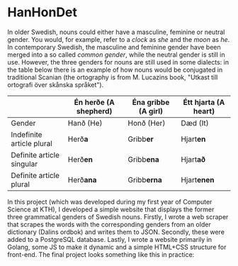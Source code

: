 # HanHonDet

In older Swedish, nouns could either have a masculine, feminine or neutral gender. You would, for example, refer to a _clock_ as _she_ and the _moon_ as _he_. In contemporary Swedish, the masculine and feminine gender have been merged into a so called _common gender_, while the neutral gender is still in use. However, the three genders for nouns are still used in some dialects: in the table below there is an example of how nouns would be conjugated in traditional Scanian (the ortography is from M. Lucazins book, "Utkast till ortografi över skånska språket").

|              | Én herð**e** (A shepherd) | Éna gribbe (A girl) | Étt hjarta (A heart) |
|--------------|-------------|-----------|------------|
|    Gender     | Hanð (He)  | Honð (Her)   | Dæd (It)    |
| Indefinite article plural | Herð**a** | Gribb**er** | Hjart**en** |
| Definite article singular | Herð**en** | Gribb**ena** | Hjart**að** |
| Definite article plural | Herð**ana** | Gribb**erna** | Hjart**enen** |

In this project (which was developed during my first year of Computer Science at KTH), I developed a simple website that displays the former three grammatical genders of Swedish nouns. Firstly, I wrote a web scraper that scrapes the words with the corresponding genders from an older dictionary (Dalins ordbok) and writes them to JSON. Secondly, these were added to a PostgreSQL database. Lastly, I wrote a website primarily in Golang, some JS to make it dynamic and a simple HTML+CSS structure for front-end. The final project looks something like this in practice:
